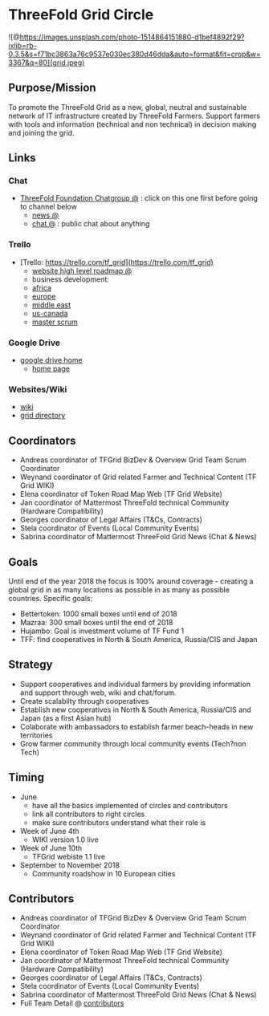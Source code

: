 # ThreeFold Grid Circle

![@https://images.unsplash.com/photo-1514864151880-d1bef4892f29?ixlib=rb-0.3.5&s=f71bc3863a76c9537e030ec380d46dda&auto=format&fit=crop&w=3367&q=80](grid.jpeg)


## Purpose/Mission
To promote the ThreeFold Grid as a new, global, neutral and sustainable network of IT infrastructure created by ThreeFold Farmers. Support farmers with tools and information (technical and non technical) in decision making and joining the grid.

## Links

### Chat

- [ThreeFold Foundation Chatgroup @](https://chat.grid.tf/signup_user_complete/?id=wpz16r964bdnuqxc5p7kn5upmo) : click on this one first before going to channel below
   - [news @](https://chat.grid.tf/tfgrid/channels/town-square)
   - [chat @](https://chat.grid.tf/tfgrid/channels/chat) : public chat about anything
   
### Trello

- [Trello: https://trello.com/tf_grid](https://trello.com/tf_grid)
    - [website high level roadmap @](https://trello.com/invite/b/qEqnHMKb/20936c8aedf20d0aafdf3015bdcadbc6/tfgridroadmapweb)
    - business development:
    - [africa](https://trello.com/b/xbQlLuLh/tfgridfunnelafrica)
    - [europe](https://trello.com/b/RnqC5MIN/tfgridfunneleurope)
    - [middle east](https://trello.com/b/HgqE6fi1/tfgridfunnelmiddleeast)
    - [us-canada](https://trello.com/b/VRabD60x/tfgridfunneluscanada)
    - [master scrum](https://trello.com/b/FOZrIDOL/tfgridstories)

### Google Drive

- [google drive home](https://drive.google.com/drive/folders/18pxbdERI3OGLgAjgkWhdK1bR5S3A9YtM)
    - [home page](https://docs.google.com/document/d/1B8Q_elx-J0ERj327e_u2qHoCiF1p2o-5KIQ_ERQZzJ4/edit)

### Websites/Wiki

- [wiki](https://threefoldfoundation.github.io/info_grid/#/)
- [grid directory](https://capacity.threefoldtoken.com/)


## Coordinators

- Andreas coordinator of TFGrid BizDev & Overview Grid Team Scrum Coordinator
- Weynand coordinator of Grid related Farmer and Technical Content (TF Grid WIKI)
- Elena coordinator of Token Road Map Web (TF Grid Website)
- Jan coordinator of Mattermost ThreeFold technical Community (Hardware Compatibility)
- Georges coordinator of Legal Affairs (T&Cs, Contracts)
- Stela coordinator of Events (Local Community Events)
- Sabrina coordinator of Mattermost ThreeFold Grid News (Chat & News)

## Goals

Until end of the year 2018 the focus is 100% around coverage - creating a global grid in as many locations as possible in as many as possible countries.
Specific goals:
- Bettertoken: 1000 small boxes until end of 2018
- Mazraa: 300 small boxes until the end of 2018
- Hujambo: Goal is investment volume of TF Fund 1
- TFF: find cooperatives in North & South America, Russia/CIS and Japan

## Strategy

- Support cooperatives and individual farmers by providing information and support through web, wiki and chat/forum.
- Create scalabilty through cooperatives
- Establish new cooperatives in North & South America, Russia/CIS and Japan (as a first Asian hub)
- Colaborate with ambassadors to establish farmer beach-heads in new territories
- Grow farmer community through local community events (Tech?non Tech)


## Timing

- June
   - have all the basics implemented of circles and contributors
   - link all contributors to right circles
   - make sure contributors understand what their role is
- Week of June 4th
   - WIKI version 1.0 live
- Week of June 10th
   - TFGrid webiste 1.1 live
- September to November 2018
   - Community roadshow in 10 European cities



## Contributors

- Andreas coordinator of TFGrid BizDev & Overview Grid Team Scrum Coordinator
- Weynand coordinator of Grid related Farmer and Technical Content (TF Grid WIKI)
- Elena coordinator of Token Road Map Web (TF Grid Website)
- Jan coordinator of Mattermost ThreeFold technical Community (Hardware Compatibility)
- Georges coordinator of Legal Affairs (T&Cs, Contracts)
- Stela coordinator of Events (Local Community Events)
- Sabrina coordinator of Mattermost ThreeFold Grid News (Chat & News)
- Full Team Detail @ [contributors](https://github.com/threefoldfoundation/info_foundation/tree/master/docs/contributors)




